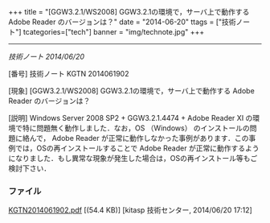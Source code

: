 +++
title = "[GGW3.2.1/WS2008] GGW3.2.1の環境で，サーバ上で動作する Adobe Reader のバージョンは？"
date = "2014-06-20"
ttags = ["技術ノート"]
tcategories=["tech"]
banner = "img/technote.jpg"
+++

--------------------------------------------------------------------------------------

*技術ノート
2014/06/20*


[番号]
技術ノート KGTN 2014061902

[現象]
[GGW3.2.1/WS2008] GGW3.2.1の環境で，サーバ上で動作する Adobe Reader
のバージョンは？

[説明]
Windows Server 2008 SP2 + GGW3.2.1.4474 + Adobe Reader XI
の環境で特に問題無く動作しました．なお，OS （Windows）
のインストールの問題に絡んで， Adobe Reader
が正常に動作しなかった事例があります．この事例では，OSの再インストールすることで
Adobe Reader
が正常に動作するようになりました．もし異常な現象が発生した場合は，OSの再インストール等もご検討下さい．


### ファイル





[KGTN2014061902.pdf](http://techreport.kitasp.net/attachments/download/1690/KGTN2014061902.pdf)
 [(54.4 KB)] [kitasp 技術センター, 2014/06/20
17:12]
